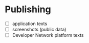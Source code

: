 # Publishing

- [ ] application texts
- [ ] screenshots (public data)
- [ ] Developer Network platform texts
